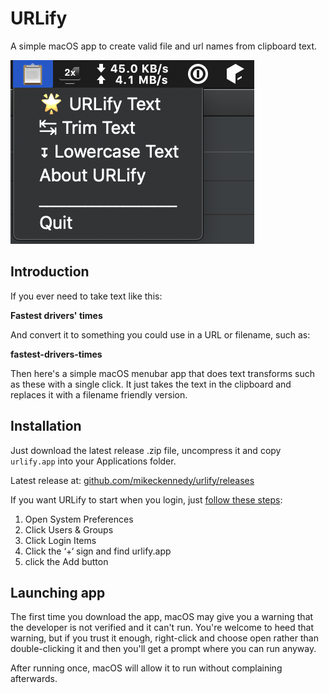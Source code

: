 # URLify

A simple macOS app to create valid file and url names from clipboard text.

![](readme_resources/screenshot.png)

## Introduction

If you ever need to take text like this:

**Fastest drivers' times**

And convert it to something you could use in a URL or filename, such as:

**fastest-drivers-times**

Then here's a simple macOS menubar app that does text transforms such as these with a single click. It just takes the text in the clipboard and replaces it with a filename friendly version.

## Installation

Just download the latest release .zip file, uncompress it and copy `urlify.app` into your Applications folder. 

Latest release at: [github.com/mikeckennedy/urlify/releases](https://github.com/mikeckennedy/urlify/releases/latest)

If you want URLify to start when you login, 
just [follow these steps](https://www.idownloadblog.com/2015/03/24/apps-launch-system-startup-mac/):

1. Open System Preferences
2. Click Users & Groups
3. Click Login Items
4. Click the ‘+‘ sign and find urlify.app
5. click the Add button

## Launching app

The first time you download the app, macOS may give you a warning that the developer is not verified and it can't run. You're welcome to heed that warning, but if you trust it enough, right-click and choose open rather than double-clicking it and then you'll get a prompt where you can run anyway.

After running once, macOS will allow it to run without complaining afterwards.